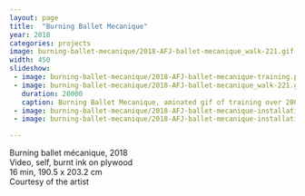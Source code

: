 ```yaml
---
layout: page
title:  "Burning Ballet Mecanique"
year: 2018
categories: projects
image: burning-ballet-mecanique/2018-AFJ-ballet-mecanique_walk-221.gif
width: 450
slideshow:
 - image: burning-ballet-mecanique/2018-AFJ-ballet-mecanique-training.png
 - image: burning-ballet-mecanique/2018-AFJ-ballet-mecanique_walk-221.gif
   duration: 20000
   caption: Burning Ballet Mecanique, aminated gif of training over 200 epochs.
 - image: burning-ballet-mecanique/2018-AFJ-ballet-mecanique-installation.jpg
 - image: burning-ballet-mecanique/2018-AFJ-ballet-mecanique-installation-2.jpg

---
```


Burning ballet mécanique, 2018<br/>
Video, self, burnt ink on plywood<br/>
16 min, 190.5 x 203.2 cm<br />
Courtesy of the artist<br />